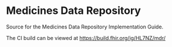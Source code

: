 # Medicines Data Repository
Source for the Medicines Data Repository Implementation Guide.

The CI build can be viewed at https://build.fhir.org/ig/HL7NZ/mdr/ 
